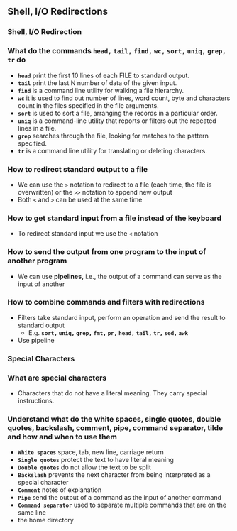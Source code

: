 ## Shell, I/O Redirections

### **Shell, I/O Redirection**
### What do the commands `head,` `tail,` `find,` `wc,` `sort,` `uniq,` `grep,` `tr` do
- **`head`**		print the first 10 lines of each FILE to standard output.
- **`tail`**		print the last N number of data of the given input.
- **`find`**		is a command line utility for walking a file hierarchy.
- **`wc`**		it is used to find out number of lines, word count, byte and characters count in the files specified in the file arguments.		
- **`sort`**		is used to sort a file, arranging the records in a particular order.
- **`uniq`**		is a command-line utility that reports or filters out the repeated lines in a file.
- **`grep`**		searches through the file, looking for matches to the pattern specified.
- **`tr`**		is a command line utility for translating or deleting characters.

### How to redirect standard output to a file
- We can use the `>` notation to redirect to a file (each time, the file is overwritten) or the `>>` notation to append new output
- Both `<` and `>` can be used at the same time

### How to get standard input from a file instead of the keyboard
- To redirect standard input we use the `<` notation

### How to send the output from one program to the input of another program
- We can use **pipelines,** i.e., the output of a command can serve as the input of another

### How to combine commands and filters with redirections
- Filters take standard input, perform an operation and send the result to standard output
	- E.g. **`sort,` `uniq,` `grep,` `fmt,` `pr,` `head,` `tail,` `tr,` `sed,` `awk`**
- Use pipeline

### **Special Characters**
### What are special characters
- Characters that do not have a literal meaning. They carry special instructions. 

### Understand what do the white spaces, single quotes, double quotes, backslash, comment, pipe, command separator, tilde and how and when to use them
- **`White spaces`**		space, tab, new line, carriage return
- **`Single quotes`**		protect the text to have literal meaning
- **`Double quotes`**		do not allow the text to be split
- **`Backslash`**			prevents the next character from being interpreted as a special character
- **`Comment`**			notes of explanation
- **`Pipe`**				send the output of a command as the input of another command
- **`Command separator`**	used to separate multiple commands that are on the same line
- the home directory
